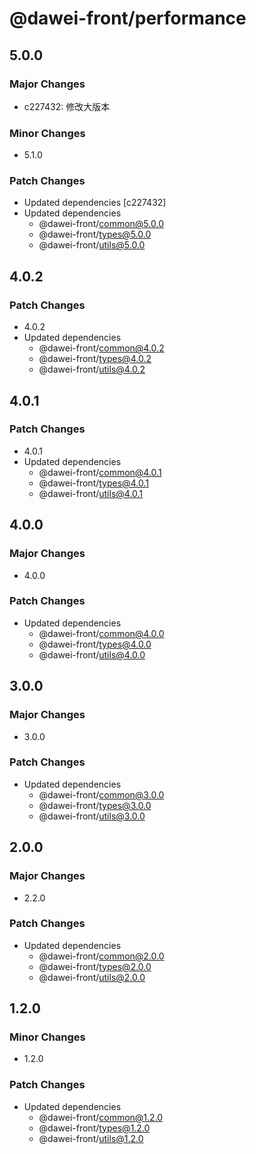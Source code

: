 # @dawei-front/performance

## 5.0.0

### Major Changes

-   c227432: 修改大版本

### Minor Changes

-   5.1.0

### Patch Changes

-   Updated dependencies [c227432]
-   Updated dependencies
    -   @dawei-front/common@5.0.0
    -   @dawei-front/types@5.0.0
    -   @dawei-front/utils@5.0.0

## 4.0.2

### Patch Changes

-   4.0.2
-   Updated dependencies
    -   @dawei-front/common@4.0.2
    -   @dawei-front/types@4.0.2
    -   @dawei-front/utils@4.0.2

## 4.0.1

### Patch Changes

-   4.0.1
-   Updated dependencies
    -   @dawei-front/common@4.0.1
    -   @dawei-front/types@4.0.1
    -   @dawei-front/utils@4.0.1

## 4.0.0

### Major Changes

-   4.0.0

### Patch Changes

-   Updated dependencies
    -   @dawei-front/common@4.0.0
    -   @dawei-front/types@4.0.0
    -   @dawei-front/utils@4.0.0

## 3.0.0

### Major Changes

-   3.0.0

### Patch Changes

-   Updated dependencies
    -   @dawei-front/common@3.0.0
    -   @dawei-front/types@3.0.0
    -   @dawei-front/utils@3.0.0

## 2.0.0

### Major Changes

-   2.2.0

### Patch Changes

-   Updated dependencies
    -   @dawei-front/common@2.0.0
    -   @dawei-front/types@2.0.0
    -   @dawei-front/utils@2.0.0

## 1.2.0

### Minor Changes

-   1.2.0

### Patch Changes

-   Updated dependencies
    -   @dawei-front/common@1.2.0
    -   @dawei-front/types@1.2.0
    -   @dawei-front/utils@1.2.0
